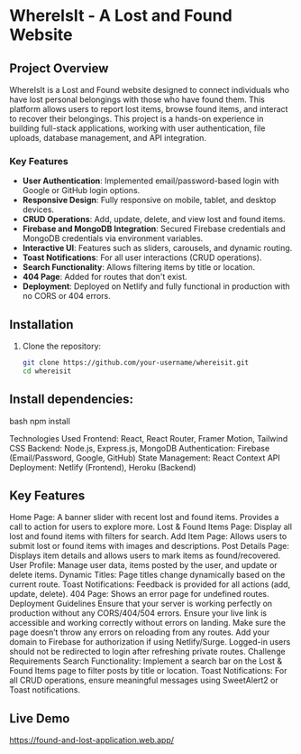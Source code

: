 # WhereIsIt - A Lost and Found Website

## Project Overview

WhereIsIt is a Lost and Found website designed to connect individuals who have lost personal belongings with those who have found them. This platform allows users to report lost items, browse found items, and interact to recover their belongings. This project is a hands-on experience in building full-stack applications, working with user authentication, file uploads, database management, and API integration.

### Key Features
- **User Authentication**: Implemented email/password-based login with Google or GitHub login options.
- **Responsive Design**: Fully responsive on mobile, tablet, and desktop devices.
- **CRUD Operations**: Add, update, delete, and view lost and found items.
- **Firebase and MongoDB Integration**: Secured Firebase credentials and MongoDB credentials via environment variables.
- **Interactive UI**: Features such as sliders, carousels, and dynamic routing.
- **Toast Notifications**: For all user interactions (CRUD operations).
- **Search Functionality**: Allows filtering items by title or location.
- **404 Page**: Added for routes that don't exist.
- **Deployment**: Deployed on Netlify and fully functional in production with no CORS or 404 errors.

## Installation

1. Clone the repository:
   ```bash
   git clone https://github.com/your-username/whereisit.git
   cd whereisit
 ## Install dependencies:

bash
npm install

Technologies Used
Frontend: React, React Router, Framer Motion, Tailwind CSS
Backend: Node.js, Express.js, MongoDB
Authentication: Firebase (Email/Password, Google, GitHub)
State Management: React Context API
Deployment: Netlify (Frontend), Heroku (Backend)


## Key Features
Home Page: A banner slider with recent lost and found items. Provides a call to action for users to explore more.
Lost & Found Items Page: Display all lost and found items with filters for search.
Add Item Page: Allows users to submit lost or found items with images and descriptions.
Post Details Page: Displays item details and allows users to mark items as found/recovered.
User Profile: Manage user data, items posted by the user, and update or delete items.
Dynamic Titles: Page titles change dynamically based on the current route.
Toast Notifications: Feedback is provided for all actions (add, update, delete).
404 Page: Shows an error page for undefined routes.
Deployment Guidelines
Ensure that your server is working perfectly on production without any CORS/404/504 errors.
Ensure your live link is accessible and working correctly without errors on landing.
Make sure the page doesn’t throw any errors on reloading from any routes.
Add your domain to Firebase for authorization if using Netlify/Surge.
Logged-in users should not be redirected to login after refreshing private routes.
Challenge Requirements
Search Functionality: Implement a search bar on the Lost & Found Items page to filter posts by title or location.
Toast Notifications: For all CRUD operations, ensure meaningful messages using SweetAlert2 or Toast notifications.

## Live Demo
https://found-and-lost-application.web.app/

